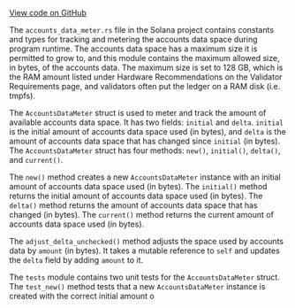 [View code on GitHub](https://github.com/solana-labs/solana/blob/master/program-runtime/src/accounts_data_meter.rs)

The `accounts_data_meter.rs` file in the Solana project contains constants and types for tracking and metering the accounts data space during program runtime. The accounts data space has a maximum size it is permitted to grow to, and this module contains the maximum allowed size, in bytes, of the accounts data. The maximum size is set to 128 GB, which is the RAM amount listed under Hardware Recommendations on the Validator Requirements page, and validators often put the ledger on a RAM disk (i.e. tmpfs).

The `AccountsDataMeter` struct is used to meter and track the amount of available accounts data space. It has two fields: `initial` and `delta`. `initial` is the initial amount of accounts data space used (in bytes), and `delta` is the amount of accounts data space that has changed since `initial` (in bytes). The `AccountsDataMeter` struct has four methods: `new()`, `initial()`, `delta()`, and `current()`. 

The `new()` method creates a new `AccountsDataMeter` instance with an initial amount of accounts data space used (in bytes). The `initial()` method returns the initial amount of accounts data space used (in bytes). The `delta()` method returns the amount of accounts data space that has changed (in bytes). The `current()` method returns the current amount of accounts data space used (in bytes). 

The `adjust_delta_unchecked()` method adjusts the space used by accounts data by `amount` (in bytes). It takes a mutable reference to `self` and updates the `delta` field by adding `amount` to it. 

The `tests` module contains two unit tests for the `AccountsDataMeter` struct. The `test_new()` method tests that a new `AccountsDataMeter` instance is created with the correct initial amount o